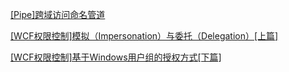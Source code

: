 
[[Pipe]跨域访问命名管道](https://www.cnblogs.com/csdnexpert/archive/2007/12/17/1000795.html)

[[WCF权限控制]模拟（Impersonation）与委托（Delegation）[上篇]](https://www.cnblogs.com/artech/archive/2011/07/03/impersonation01.html)

[[WCF权限控制]基于Windows用户组的授权方式[下篇]](https://www.cnblogs.com/artech/archive/2011/07/02/WindowsUserGroup2.html)
